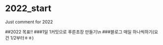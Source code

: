 # 2022_start
Just comment for 2022


##2022 목표!!
###1일 1커밋으로 푸른초장 만들기\n
###블로그 매일 하나씩하기(요건 1/2부터ㅎㅎ)
